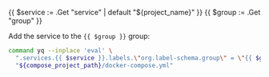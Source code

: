 {{ $service := .Get "service" | default "${project_name}" }}
{{ $group := .Get "group" }}

Add the service to the `{{ $group }}` group:

```bash
command yq --inplace 'eval' \
  ".services.{{ $service }}.labels.\"org.label-schema.group\" = \"{{ $group }}\"" \
  "${compose_project_path}/docker-compose.yml"
```
